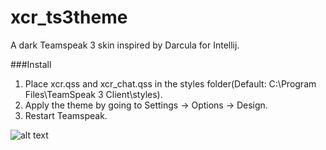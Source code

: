 # xcr_ts3theme
A dark Teamspeak 3 skin inspired by Darcula for Intellij.

###Install
1. Place xcr.qss and xcr_chat.qss in the styles folder(Default: C:\Program Files\TeamSpeak 3 Client\styles).
2. Apply the theme by going to Settings -> Options -> Design.
3. Restart Teamspeak.

![alt text](http://i.imgur.com/u88tdcU.png "What it looks like")

